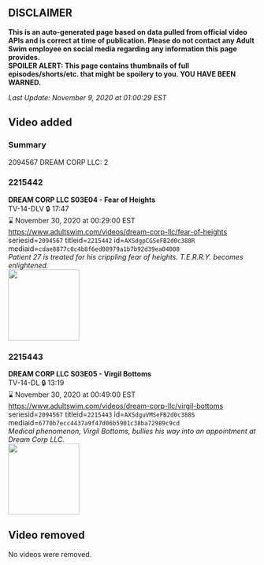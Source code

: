 ## DISCLAIMER
**This is an auto-generated page based on data pulled from official video APIs and is correct at time of publication. Please do not contact any Adult Swim employee on social media regarding any information this page provides.**  
**SPOILER ALERT: This page contains thumbnails of full episodes/shorts/etc. that might be spoilery to you. YOU HAVE BEEN WARNED.**  

_Last Update: November 9, 2020 at 01:00:29 EST_
## Video added
### Summary
2094567 DREAM CORP LLC: 2  
### 2215442
**DREAM CORP LLC S03E04 - Fear of Heights**  
TV-14-DLV 🔒 17:47  
⌛ November 30, 2020 at 00:29:00 EST  
https://www.adultswim.com/videos/dream-corp-llc/fear-of-heights  
seriesid=`2094567` titleid=`2215442` id=`AXSdgpCGSeFB2d0c388R` mediaid=`cdae8877c0c4b8f6ed08979a1b7b92d39ea04008`  
_Patient 27 is treated for his crippling fear of heights. T.E.R.R.Y. becomes enlightened._  
<a href="https://media.cdn.adultswim.com/uploads/20200917/thumbnails/2_20917152073-DreamCorpLLC_304.jpg"><img src="https://media.cdn.adultswim.com/uploads/20200917/thumbnails/2_20917152073-DreamCorpLLC_304.jpg" height="144px" /></a>
### 2215443
**DREAM CORP LLC S03E05 - Virgil Bottoms**  
TV-14-DL 🔒 13:19  
⌛ November 30, 2020 at 00:49:00 EST  
https://www.adultswim.com/videos/dream-corp-llc/virgil-bottoms  
seriesid=`2094567` titleid=`2215443` id=`AXSdguVMSeFB2d0c388S` mediaid=`6770b7ecc4437a9f47d06b5901c38ba72989c9cd`  
_Medical phenomenon, Virgil Bottoms, bullies his way into an appointment at Dream Corp LLC._  
<a href="https://media.cdn.adultswim.com/uploads/20200917/thumbnails/2_209171520320-DreamCorpLLC_305.jpg"><img src="https://media.cdn.adultswim.com/uploads/20200917/thumbnails/2_209171520320-DreamCorpLLC_305.jpg" height="144px" /></a>
## Video removed
No videos were removed.  
